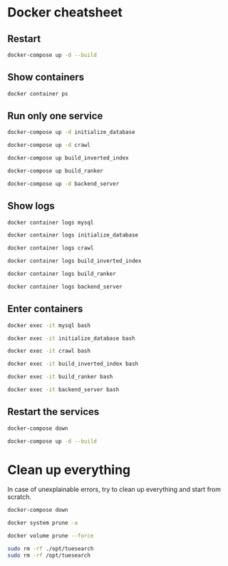 # Docker cheatsheet

## Restart

```bash
docker-compose up -d --build
```

## Show containers

```bash
docker container ps
```

## Run only one service

```bash
docker-compose up -d initialize_database
```

```bash
docker-compose up -d crawl
```

```bash
docker-compose up build_inverted_index
```

```bash
docker-compose up build_ranker
```

```bash
docker-compose up -d backend_server
```


## Show logs

```bash
docker container logs mysql
```

```bash
docker container logs initialize_database
```

```bash
docker container logs crawl
```

```bash
docker container logs build_inverted_index
```

```bash
docker container logs build_ranker
```

```bash
docker container logs backend_server
```

## Enter containers

```bash
docker exec -it mysql bash
```

```bash
docker exec -it initialize_database bash
```

```bash
docker exec -it crawl bash
```

```bash
docker exec -it build_inverted_index bash
```

```bash
docker exec -it build_ranker bash
```

```bash
docker exec -it backend_server bash
```

## Restart the services

```bash
docker-compose down
```

```bash
docker-compose up -d --build
```

# Clean up everything

In case of unexplainable errors, try to clean up everything and start from scratch.

```bash
docker-compose down
```

```bash
docker system prune -a
```

```bash
docker volume prune --force
```

```bash
sudo rm -rf ./opt/tuesearch
sudo rm -rf /opt/tuesearch
```
